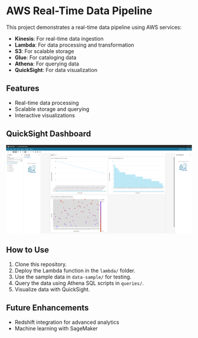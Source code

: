 # AWS Real-Time Data Pipeline
This project demonstrates a real-time data pipeline using AWS services:
- **Kinesis**: For real-time data ingestion
- **Lambda**: For data processing and transformation
- **S3**: For scalable storage
- **Glue**: For cataloging data
- **Athena**: For querying data
- **QuickSight**: For data visualization

## Features
- Real-time data processing
- Scalable storage and querying
- Interactive visualizations

## QuickSight Dashboard
![QuickSight Dashboard](dashboards/quicksight_overview.png)

## How to Use
1. Clone this repository.
2. Deploy the Lambda function in the `lambda/` folder.
3. Use the sample data in `data-sample/` for testing.
4. Query the data using Athena SQL scripts in `queries/`.
5. Visualize data with QuickSight.

## Future Enhancements
- Redshift integration for advanced analytics
- Machine learning with SageMaker
